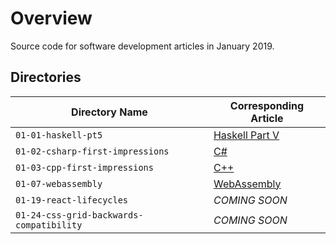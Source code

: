 # Overview

Source code for software development articles in January 2019.

## Directories

| Directory Name                           | Corresponding Article                                                |
|------------------------------------------|----------------------------------------------------------------------|
| `01-01-haskell-pt5`                      | [Haskell Part V](https://jarombek.com/blog/jan-1-2019-haskell-pt5)   |
| `01-02-csharp-first-impressions`         | [C#](https://jarombek.com/blog/jan-2-2019-csharp-first-impressions)  |
| `01-03-cpp-first-impressions`            | [C++](https://jarombek.com/blog/jan-3-2019-cpp-first-impressions)    |
| `01-07-webassembly`                      | [WebAssembly](https://jarombek.com/blog/jan-7-2019-web-assembly)     |
| `01-19-react-lifecycles`                 | *COMING SOON*                                                        |
| `01-24-css-grid-backwards-compatibility` | *COMING SOON*                                                        |
